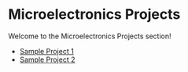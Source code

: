 # Microelectronics Projects

Welcome to the Microelectronics Projects section!

- [Sample Project 1](/microelectronics/project1)
- [Sample Project 2](/microelectronics/project2) 